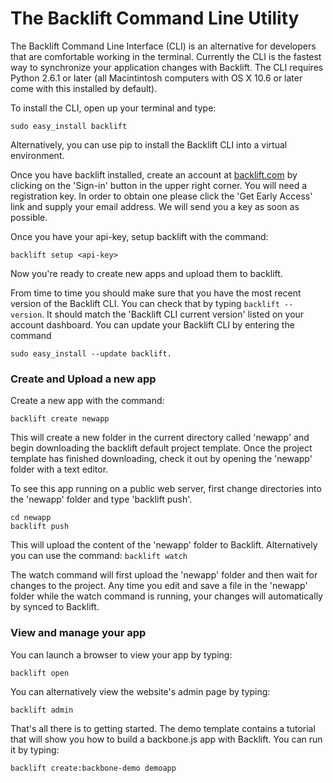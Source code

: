 # The Backlift Command Line Utility

The Backlift Command Line Interface (CLI) is an alternative for developers that are comfortable working in the terminal. Currently the CLI is the fastest way to synchronize your application changes with Backlift. The CLI requires Python 2.6.1 or later (all Macintintosh computers with OS X 10.6 or later come with this installed by default).

To install the CLI, open up your terminal and type:

    sudo easy_install backlift

Alternatively, you can use pip to install the Backlift CLI into a virtual environment.

Once you have backlift installed, create an account at [backlift.com](https://backlift.com) by clicking on the 'Sign-in' button in the upper right corner. You will need a registration key. In order to obtain one please click the 'Get Early Access' link and supply your email address. We will send you a key as soon as possible.

Once you have your api-key, setup backlift with the command:

    backlift setup <api-key>

Now you're ready to create new apps and upload them to backlift.

From time to time you should make sure that you have the most recent version of the Backlift CLI. You can check that by typing `backlift --version`. It should match the 'Backlift CLI current version' listed on your account dashboard. You can update your Backlift CLI by entering the command 

    sudo easy_install --update backlift.

### Create and Upload a new app

Create a new app with the command:

    backlift create newapp

This will create a new folder in the current directory called 'newapp' and begin downloading the backlift default project template. Once the project template has finished downloading, check it out by opening the 'newapp' folder with a text editor.

To see this app running on a public web server, first change directories into the 'newapp' folder and type 'backlift push'.

    cd newapp
    backlift push

This will upload the content of the 'newapp' folder to Backlift. Alternatively you can use the command:
    `backlift watch`

The watch command will first upload the 'newapp' folder and then wait for changes to the project. Any time you edit and save a file in the 'newapp' folder while the watch command is running, your changes will automatically by synced to Backlift.


### View and manage your app

You can launch a browser to view your app by typing:

    backlift open

You can alternatively view the website's admin page by typing:

    backlift admin

That's all there is to getting started. The demo template contains a tutorial that will show you how to build a backbone.js app with Backlift. You can run it by typing:

	backlift create:backbone-demo demoapp



